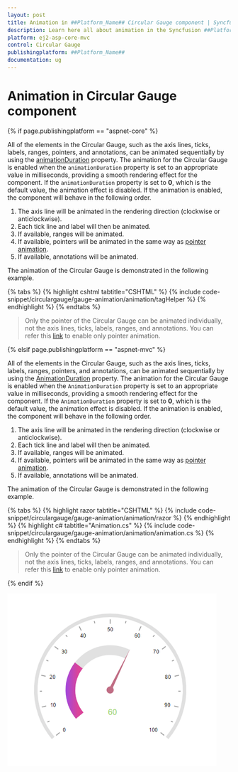 ```yaml
---
layout: post
title: Animation in ##Platform_Name## Circular Gauge component | Syncfusion
description: Learn here all about animation in the Syncfusion ##Platform_Name## Circular Gauge component of Syncfusion Essential JS 2 and more.
platform: ej2-asp-core-mvc
control: Circular Gauge
publishingplatform: ##Platform_Name##
documentation: ug
---
```


# Animation in Circular Gauge component

{% if page.publishingplatform == "aspnet-core" %}

All of the elements in the Circular Gauge, such as the axis lines, ticks, labels, ranges, pointers, and annotations, can be animated sequentially by using the [animationDuration](https://help.syncfusion.com/cr/aspnetcore-js2/Syncfusion.EJ2.CircularGauge.CircularGauge.html#Syncfusion_EJ2_CircularGauge_CircularGauge_AnimationDuration) property. The animation for the Circular Gauge is enabled when the `animationDuration` property is set to an appropriate value in milliseconds, providing a smooth rendering effect for the component. If the `animationDuration` property is set to **0**, which is the default value, the animation effect is disabled. If the animation is enabled, the component will behave in the following order.

1. The axis line will be animated in the rendering direction (clockwise or anticlockwise).
2. Each tick line and label will then be animated.
3. If available, ranges will be animated.
4. If available, pointers will be animated in the same way as [pointer animation](https://ej2.syncfusion.com/aspnetcore/documentation/circular-gauge/gauge-pointers#animation).
5. If available, annotations will be animated.

The animation of the Circular Gauge is demonstrated in the following example.

{% tabs %}
{% highlight cshtml tabtitle="CSHTML" %}
{% include code-snippet/circulargauge/gauge-animation/animation/tagHelper %}
{% endhighlight %}
{% endtabs %}

> Only the pointer of the Circular Gauge can be animated individually, not the axis lines, ticks, labels, ranges, and annotations. You can refer this [link](https://ej2.syncfusion.com/aspnetcore/documentation/circular-gauge/gauge-pointers#animation) to enable only pointer animation.

{% elsif page.publishingplatform == "aspnet-mvc" %}

All of the elements in the Circular Gauge, such as the axis lines, ticks, labels, ranges, pointers, and annotations, can be animated sequentially by using the [AnimationDuration](https://help.syncfusion.com/cr/aspnetmvc-js2/Syncfusion.EJ2.CircularGauge.CircularGauge.html#Syncfusion_EJ2_CircularGauge_CircularGauge_AnimationDuration) property. The animation for the Circular Gauge is enabled when the `AnimationDuration` property is set to an appropriate value in milliseconds, providing a smooth rendering effect for the component. If the `AnimationDuration` property is set to **0**, which is the default value, the animation effect is disabled. If the animation is enabled, the component will behave in the following order.

1. The axis line will be animated in the rendering direction (clockwise or anticlockwise).
2. Each tick line and label will then be animated.
3. If available, ranges will be animated.
4. If available, pointers will be animated in the same way as [pointer animation](https://ej2.syncfusion.com/aspnetmvc/documentation/circular-gauge/gauge-pointers#animation).
5. If available, annotations will be animated.

The animation of the Circular Gauge is demonstrated in the following example.

{% tabs %}
{% highlight razor tabtitle="CSHTML" %}
{% include code-snippet/circulargauge/gauge-animation/animation/razor %}
{% endhighlight %}
{% highlight c# tabtitle="Animation.cs" %}
{% include code-snippet/circulargauge/gauge-animation/animation/animation.cs %}
{% endhighlight %}
{% endtabs %}

> Only the pointer of the Circular Gauge can be animated individually, not the axis lines, ticks, labels, ranges, and annotations. You can refer this [link](https://ej2.syncfusion.com/aspnetmvc/documentation/circular-gauge/gauge-pointers#animation) to enable only pointer animation.

{% endif %}

![Circular Gauge with Animation](../circular-gauge/images/animation.gif)
